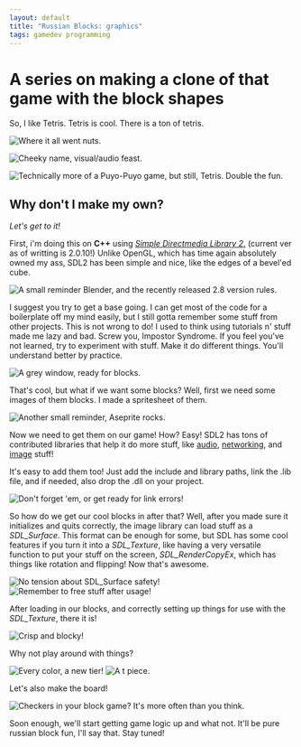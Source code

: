 ```yaml
---
layout: default
title: "Russian Blocks: graphics"
tags: gamedev programming
---
```


# A series on making a clone of that game with the block shapes

So, I like Tetris. Tetris is cool.  There is a ton of tetris.

![Where it all went nuts.](https://cdn.discordapp.com/attachments/605879338067558401/607608024596742145/gb_tetris_p_twe54z.png)

![Cheeky name, visual/audio feast.](https://cdn.discordapp.com/attachments/605879338067558401/607620548465393692/effect.png)

![Technically more of a Puyo-Puyo game, but still, Tetris. Double the fun.](https://cdn.discordapp.com/attachments/605879338067558401/607619400547434507/image.png)


## Why don't I make my own?
*Let's get to it!*

First, i'm doing this on **C++** using [*Simple Directmedia Library 2*.](https://www.libsdl.org/index.php) (current ver as of writting is 2.0.10!) Unlike OpenGL, which has time again absolutely owned my ass, SDL2 has been simple and nice, like the edges of a bevel'ed cube.

![A small reminder Blender, and the recently released 2.8 version rules.](https://cdn.discordapp.com/attachments/605879338067558401/607609997194559516/unknown.png)

I suggest you try to get a base going. I can get most of the code for a boilerplate off my mind easily, but I still gotta remember some stuff from other projects. This is not wrong to do! I used to think using tutorials n' stuff made me lazy and bad. Screw you, Impostor Syndrome. If you feel you've not learned, try to experiment with stuff. Make it do different things. You'll understand better by practice.

![A grey window, ready for blocks.](https://cdn.discordapp.com/attachments/605879338067558401/607610856963833888/RussianBlocks_2019-08-03_13-44-34.png)

That's cool, but what if we want some blocks? Well, first we need some images of them blocks. I made a spritesheet of them.

![Another small reminder, Aseprite rocks.](https://cdn.discordapp.com/attachments/605879338067558401/607611115861442569/Aseprite_2019-08-01_19-55-43.png)

Now we need to get them on our game! How? Easy! SDL2 has tons of contributed libraries that help it do more stuff, like [audio](https://www.libsdl.org/projects/SDL_mixer/), [networking](https://www.libsdl.org/projects/SDL_net/), and [image](https://www.libsdl.org/projects/SDL_image/) stuff!

It's easy to add them too! Just add the include and library paths, link the .lib file, and if needed, also drop the .dll on your project.

![Don't forget 'em, or get ready for link errors!](https://cdn.discordapp.com/attachments/605879338067558401/607612281055870982/unknown.png)

So how do we get our cool blocks in after that? Well, after you made sure it initializes and quits correctly, the image library can load stuff as a *SDL_Surface*. This format can be enough for some, but SDL has some cool features if you turn it into a *SDL_Texture*, like having a very versatile function to put your stuff on the screen, *SDL_RenderCopyEx*, which has things like rotation and flipping! Now that's awesome.

![No tension about SDL_Surface safety!](https://cdn.discordapp.com/attachments/605879338067558401/607612744652292136/unknown.png)
![Remember to free stuff after usage!](https://cdn.discordapp.com/attachments/605879338067558401/607614055158382622/unknown.png)

After loading in our blocks, and correctly setting up things for use with the *SDL_Texture*, there it is!

![Crisp and blocky!](https://cdn.discordapp.com/attachments/605879338067558401/607614363792048156/RussianBlocks_2019-08-04_01-18-15.png)

Why not play around with things?

![Every color, a new tier!](https://cdn.discordapp.com/attachments/605879338067558401/607614907990671360/RussianBlocks_2019-08-04_02-03-32.png)
![A t piece.](https://cdn.discordapp.com/attachments/605879338067558401/607615098479181824/RussianBlocks_2019-08-04_02-15-40.png)

Let's also make the board!

![Checkers in your block game? It's more often than you think.](https://cdn.discordapp.com/attachments/605879338067558401/607615228028649503/RussianBlocks_2019-08-04_02-46-08.png)

Soon enough, we'll start getting game logic up and what not. It'll be pure russian block fun, I'll say that. Stay tuned!

